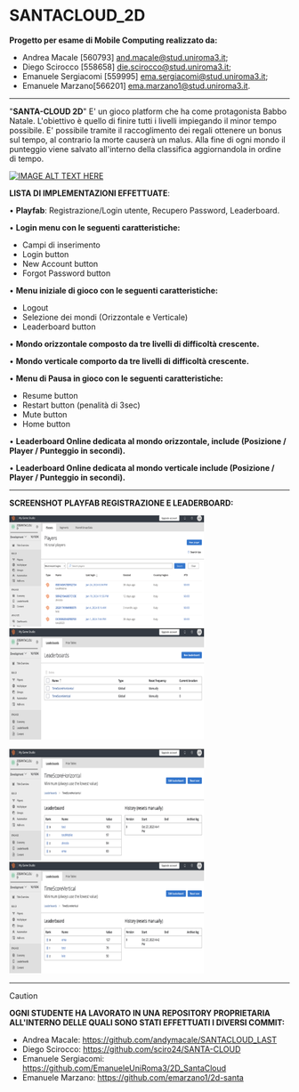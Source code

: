 # SANTACLOUD_2D <img src="https://github.com/sciro24/SANTACLOUD_2D/assets/66693795/64a28d0b-924a-4ed9-98ce-d92c0489a041" width="30" title=""> 
  

 **Progetto per esame di Mobile Computing realizzato da:**
 - Andrea Macale [560793] and.macale@stud.uniroma3.it;
 - Diego Scirocco [558658] die.scirocco@stud.uniroma3.it;
 - Emanuele Sergiacomi [559995] ema.sergiacomi@stud.uniroma3.it;
 - Emanuele Marzano[566201] ema.marzano1@stud.uniroma3.it.

---

 "**SANTA-CLOUD 2D**" E' un gioco platform che ha come protagonista Babbo Natale. L'obiettivo è quello di finire tutti i livelli impiegando 
 il minor tempo possibile. E' possibile tramite il raccoglimento dei regali ottenere un bonus sul tempo, al contrario la morte causerà un
 malus. Alla fine di ogni mondo il punteggio viene salvato all'interno della classifica aggiornandola in ordine di tempo.

 [![IMAGE ALT TEXT HERE](https://img.youtube.com/vi/Yfkyk-ewKuU/0.jpg)](https://www.youtube.com/watch?v=Yfkyk-ewKuU)

**LISTA DI IMPLEMENTAZIONI EFFETTUATE**:

 • **Playfab**: Registrazione/Login utente, Recupero Password, Leaderboard.

 • **Login menu con le seguenti caratteristiche:**
   - Campi di inserimento
   - Login button
   - New Account button
   - Forgot Password button
 
 • **Menu iniziale di gioco con le seguenti caratteristiche:**
   - Logout
   - Selezione dei mondi (Orizzontale e Verticale)
   - Leaderboard button

 • **Mondo orizzontale composto da tre livelli di difficoltà crescente.**
 
 • **Mondo verticale comporto da tre livelli di difficoltà crescente.**

 • **Menu di Pausa in gioco con le seguenti caratteristiche:**
   - Resume button
   - Restart button (penalità di 3sec)
   - Mute button
   - Home button
 
 • **Leaderboard Online dedicata al mondo orizzontale, include (Posizione / Player / Punteggio in secondi).**
  
 • **Leaderboard Online dedicata al mondo verticale include (Posizione / Player / Punteggio in secondi).**
 
 ---
**SCREENSHOT PLAYFAB REGISTRAZIONE E LEADERBOARD:**




<p>
  <img src="https://github.com/sciro24/SANTACLOUD_2D/blob/main/UTENTI.png?raw=true" height="200" width="350" title="">
  <img src="https://github.com/sciro24/SANTACLOUD_2D/blob/main/LEADERBOARD.png?raw=true" height="200" width="350" title="">
</p>
<p>
  <img src="https://github.com/sciro24/SANTACLOUD_2D/blob/main/ORIZZONTALE.png?raw=true" height="200" width="350" title="">
  <img src="https://github.com/sciro24/SANTACLOUD_2D/blob/main/VERTICALE.png?raw=true" height="200" width="350" title="">
</p>
 
 ---
 
> [!CAUTION]
 **OGNI STUDENTE HA LAVORATO IN UNA REPOSITORY PROPRIETARIA ALL'INTERNO DELLE QUALI SONO STATI EFFETTUATI I DIVERSI COMMIT:**
 
 - Andrea Macale: https://github.com/andymacale/SANTACLOUD_LAST
 - Diego Scirocco: https://github.com/sciro24/SANTA-CLOUD
 - Emanuele Sergiacomi: https://github.com/EmanueleUniRoma3/2D_SantaCloud
 - Emanuele Marzano: https://github.com/emarzano1/2d-santa

 

